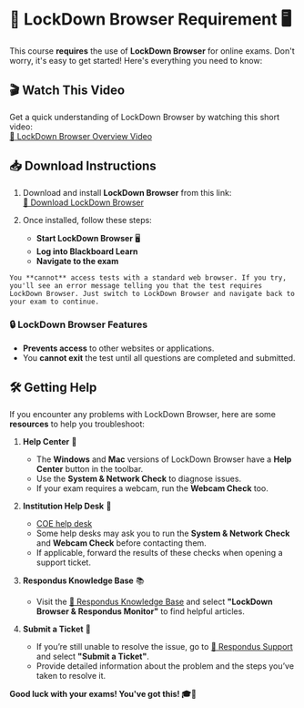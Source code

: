 # 🚀 LockDown Browser Requirement 🖥️

This course **requires** the use of **LockDown Browser** for online exams. Don't worry, it's easy to get started! Here's everything you need to know:

## 🎬 **Watch This Video**
Get a quick understanding of LockDown Browser by watching this short video:  
[🔗 LockDown Browser Overview Video](https://www.respondus.com/products/lockdown-browser/student-movie.shtml)

## 📥 **Download Instructions**
1. Download and install **LockDown Browser** from this link:  
   [🔗 Download LockDown Browser](https://download.respondus.com/lockdown/download.php?id=986712485)

2. Once installed, follow these steps:
   - **Start LockDown Browser** 🖥️  
   - **Log into Blackboard Learn**  
   - **Navigate to the exam**

```{note} 🛑 **Important Note**:  
You **cannot** access tests with a standard web browser. If you try, you'll see an error message telling you that the test requires LockDown Browser. Just switch to LockDown Browser and navigate back to your exam to continue.
```

### 🔒 LockDown Browser Features
- **Prevents access** to other websites or applications.  
- You **cannot exit** the test until all questions are completed and submitted.

## 🛠️ **Getting Help**

If you encounter any problems with LockDown Browser, here are some **resources** to help you troubleshoot:

1. **Help Center** 🛑  
   - The **Windows** and **Mac** versions of LockDown Browser have a **Help Center** button in the toolbar.  
   - Use the **System & Network Check** to diagnose issues.  
   - If your exam requires a webcam, run the **Webcam Check** too.

2. **Institution Help Desk** 💼  
   - [COE help desk](mailto:coe.helpdesk@drexel.edu)  
   - Some help desks may ask you to run the **System & Network Check** and **Webcam Check** before contacting them.  
   - If applicable, forward the results of these checks when opening a support ticket.

3. **Respondus Knowledge Base** 📚  
   - Visit the [🔗 Respondus Knowledge Base](https://support.respondus.com) and select **"LockDown Browser & Respondus Monitor"** to find helpful articles.

4. **Submit a Ticket** 📨  
   - If you’re still unable to resolve the issue, go to [🔗 Respondus Support](https://support.respondus.com) and select **"Submit a Ticket"**.  
   - Provide detailed information about the problem and the steps you’ve taken to resolve it.

**Good luck with your exams! You've got this! 🎓💪**